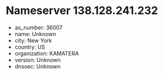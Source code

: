 # Nameserver 138.128.241.232

* as_number: 36007
* name: Unknown
* city: New York
* country: US
* organization: KAMATERA
* version: Unknown
* dnssec: Unknown
